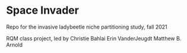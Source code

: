 # Space Invader
Repo for the invasive ladybeetle niche partitioning study, fall 2021

RQM class project, led by Christie Bahlai
Erin VanderJeugdt
Matthew B. Arnold
